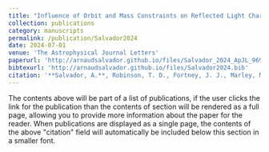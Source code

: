 ```yaml
---
title: "Influence of Orbit and Mass Constraints on Reflected Light Characterization of Directly Imaged Rocky Exoplanets"
collection: publications
category: manuscripts
permalink: /publication/Salvador2024
date: 2024-07-01
venue: 'The Astrophysical Journal Letters'
paperurl: 'http://arnaudsalvador.github.io/files/Salvador_2024_ApJL_969_L22.pdf'
bibtexurl: 'http://arnaudsalvador.github.io/files/Salvador2024.bib'
citation: '**Salvador, A.**, Robinson, T. D., Fortney, J. J., Marley, M. S. (2024). &quot;Influence of Orbit and Mass Constraints on Reflected Light Characterization of Directly Imaged Rocky Exoplanets.&quot; <i>The Astrophysical Journal Letters</i>. 969(1).'
---
```


The contents above will be part of a list of publications, if the user clicks the link for the publication than the contents of section will be rendered as a full page, allowing you to provide more information about the paper for the reader. When publications are displayed as a single page, the contents of the above "citation" field will automatically be included below this section in a smaller font.